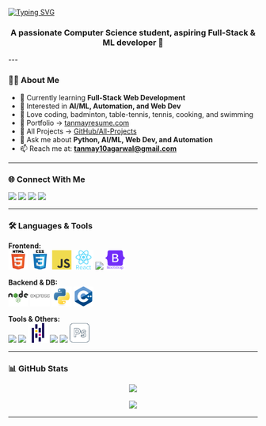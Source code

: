 [![Typing SVG](https://readme-typing-svg.demolab.com?font=Delicious+Handrawn&size=60&pause=1000&color=F70000&background=F5F5F51F&center=true&vCenter=true&width=800&height=75&lines=Hi+👋,+I'm+Tanmay+Agarwal)](https://git.io/typing-svg)

<h3 align="center">A passionate Computer Science student, aspiring Full-Stack & ML developer 🚀</h3>
---

### 👨‍💻 About Me  
- 🌱 Currently learning **Full-Stack Web Development**  
- 👀 Interested in **AI/ML, Automation, and Web Dev**  
- 🎾 Love coding, badminton, table-tennis, tennis, cooking, and swimming  
- 💼 Portfolio → [tanmayresume.com](https://tanmayresume.com/)  
- 📂 All Projects → [GitHub/All-Projects](https://github.com/tanmay2830/All-Projects)  
- 💬 Ask me about **Python, AI/ML, Web Dev, and Automation**  
- 📫 Reach me at: **tanmay10agarwal@gmail.com**  

---

### 🌐 Connect With Me  
<p align="left">
<a href="https://www.linkedin.com/in/tanmayagarwal123/" target="_blank"><img src="https://img.icons8.com/color/48/000000/linkedin.png" width="40"/></a>
<a href="https://www.instagram.com/tanmay.agarwal10/" target="_blank"><img src="https://img.icons8.com/color/48/000000/instagram-new.png" width="40"/></a>
<a href="https://www.codechef.com/users/tanmay10a" target="_blank"><img src="https://cdn.jsdelivr.net/npm/simple-icons@3.1.0/icons/codechef.svg" width="40"/></a>
<a href="https://leetcode.com/tanmay135/" target="_blank"><img src="https://img.icons8.com/external-tal-revivo-shadow-tal-revivo/48/000000/external-level-up-your-coding-skills-and-quickly-land-a-job-logo-shadow-tal-revivo.png" width="40"/></a>
</p>

---

### 🛠️ Languages & Tools  
**Frontend:**  
<img src="https://raw.githubusercontent.com/devicons/devicon/master/icons/html5/html5-original-wordmark.svg" width="40"/> 
<img src="https://raw.githubusercontent.com/devicons/devicon/master/icons/css3/css3-original-wordmark.svg" width="40"/> 
<img src="https://raw.githubusercontent.com/devicons/devicon/master/icons/javascript/javascript-original.svg" width="40"/> 
<img src="https://raw.githubusercontent.com/devicons/devicon/master/icons/react/react-original-wordmark.svg" width="40"/> 
<img src="https://angular.io/assets/images/logos/angular/angular.svg" width="40"/> 
<img src="https://raw.githubusercontent.com/devicons/devicon/master/icons/bootstrap/bootstrap-plain-wordmark.svg" width="40"/>  

**Backend & DB:**  
<img src="https://raw.githubusercontent.com/devicons/devicon/master/icons/nodejs/nodejs-original-wordmark.svg" width="40"/> 
<img src="https://raw.githubusercontent.com/devicons/devicon/master/icons/express/express-original-wordmark.svg" width="40"/> 
<img src="https://raw.githubusercontent.com/devicons/devicon/master/icons/python/python-original.svg" width="40"/> 
<img src="https://raw.githubusercontent.com/devicons/devicon/master/icons/cplusplus/cplusplus-original.svg" width="40"/>  

**Tools & Others:**  
<img src="https://git-scm.com/images/logos/downloads/Git-Icon-1788C.png" width="40"/> 
<img src="https://www.vectorlogo.zone/logos/opencv/opencv-icon.svg" width="40"/> 
<img src="https://raw.githubusercontent.com/devicons/devicon/master/icons/pandas/pandas-original.svg" width="40"/> 
<img src="https://upload.wikimedia.org/wikipedia/commons/2/21/Matlab_Logo.png" width="40"/> 
<img src="https://www.vectorlogo.zone/logos/figma/figma-icon.svg" width="40"/> 
<img src="https://raw.githubusercontent.com/devicons/devicon/master/icons/photoshop/photoshop-line.svg" width="40"/> 

---

### 📊 GitHub Stats  
<p align="center">
  <img src="https://github-readme-stats.vercel.app/api?username=tanmay2830&show_icons=true></img>
  <img src="https://github-readme-stats.vercel.app/api/top-langs/?username=tanmay2830&layout=compact/>
</p>

<p align="center">
  <img src="https://github-readme-streak-stats.herokuapp.com/?user=tanmay2830&theme=tokyonight" height="150"/>
</p>

---

